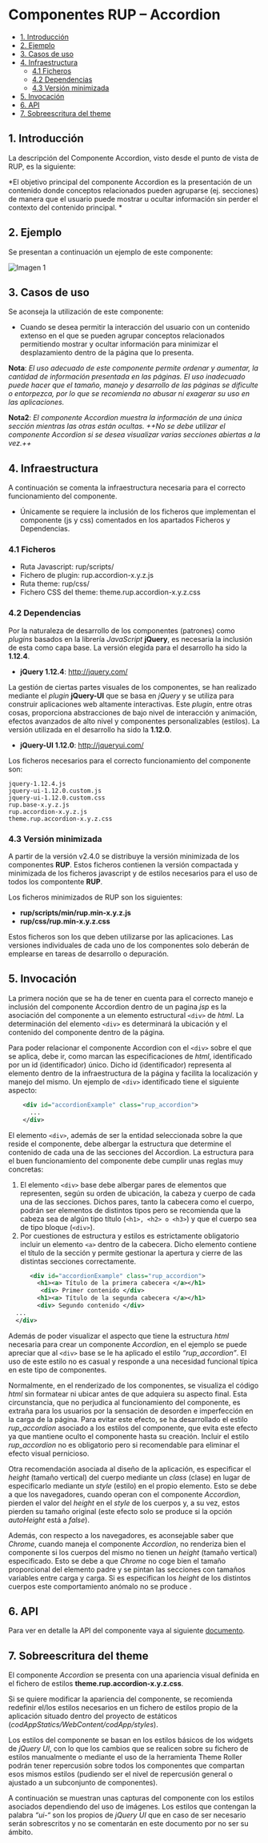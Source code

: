 #	Componentes RUP – Accordion

<!-- MDTOC maxdepth:6 firsth1:1 numbering:0 flatten:0 bullets:1 updateOnSave:1 -->
-   [1. Introducción](#1.-introducción)   
-   [2. Ejemplo](#2.-ejemplo)   
-   [3. Casos de uso](#3.-casos-de-uso)   
-   [4. Infraestructura](#4.-infraestructura)   
    -   [4.1 Ficheros](#4.1-ficheros)   
    -   [4.2 Dependencias](#4.2-dependencias)   
    -   [4.3 Versión minimizada](#4.3-versión-minimizada)   
-   [5. Invocación](#5.-invocación)   
-   [6. API](#6.-api)   
-   [7. Sobreescritura del theme](#7.-sobreescritura-del-theme)   

<!-- /MDTOC -->



## 1. Introducción
La descripción del Componente Accordion, visto desde el punto de vista de RUP, es la siguiente:

*El objetivo principal del componente Accordion es la presentación de un contenido donde conceptos relacionados pueden agruparse (ej. secciones) de manera que el usuario puede mostrar u ocultar información sin perder el contexto del contenido principal.
*

## 2. Ejemplo
Se presentan a continuación un ejemplo de este componente:

![Imagen 1](img/rup.accordion_1.jpg)

## 3. Casos de uso
Se aconseja la utilización de este componente:

* Cuando se desea permitir la interacción del usuario con un contenido extenso en el que se pueden agrupar conceptos relacionados permitiendo mostrar y ocultar información para minimizar el desplazamiento dentro de la página que lo presenta.

**Nota**: *El uso adecuado de este componente permite ordenar y aumentar, la cantidad de  información presentada en las páginas. El uso inadecuado puede hacer que el tamaño, manejo y desarrollo de las páginas se dificulte o entorpezca, por lo que se recomienda no abusar ni exagerar su uso en las aplicaciones.*

**Nota2**: *El componente Accordion muestra la información de una única sección mientras las otras están ocultas. ++No se debe utilizar el componente Accordion si se desea visualizar varias secciones abiertas a la vez.++*

## 4. Infraestructura
A continuación se comenta la infraestructura necesaria para el correcto funcionamiento del componente.

*   Únicamente se requiere la inclusión de los ficheros que implementan el componente (js y css) comentados en los apartados Ficheros y Dependencias.

### 4.1 Ficheros

-   Ruta Javascript: rup/scripts/
-   Fichero de plugin: rup.accordion-x.y.z.js
-   Ruta theme: rup/css/
-   Fichero CSS del theme: theme.rup.accordion-x.y.z.css

### 4.2 Dependencias

Por la naturaleza de desarrollo de los componentes (patrones) como *plugins* basados en la librería *JavaScript* **jQuery**, es necesaria la inclusión de esta como capa base. La versión elegida para el desarrollo ha sido la **1.12.4**.
*   **jQuery 1.12.4**: <http://jquery.com/>

La gestión de ciertas partes visuales de los componentes, se han realizado mediante el *plugin* **jQuery-UI** que se basa en *jQuery* y se utiliza para construir aplicaciones web altamente interactivas. Este *plugin*, entre otras cosas, proporciona abstracciones de bajo nivel de interacción y animación, efectos avanzados de alto nivel y componentes personalizables (estilos). La versión utilizada en el desarrollo ha sido la **1.12.0**.

*   **jQuery-UI 1.12.0**: <http://jqueryui.com/>

Los ficheros necesarios para el correcto funcionamiento del componente son:

    jquery-1.12.4.js
    jquery-ui-1.12.0.custom.js
    jquery-ui-1.12.0.custom.css
    rup.base-x.y.z.js
    rup.accordion-x.y.z.js
    theme.rup.accordion-x.y.z.css

### 4.3 Versión minimizada

A partir de la versión v2.4.0 se distribuye la versión minimizada de los componentes **RUP**. Estos ficheros contienen la versión compactada y minimizada de los ficheros javascript y de estilos necesarios para el uso de todos los compontente **RUP**.

Los ficheros minimizados de RUP son los siguientes:
*   **rup/scripts/min/rup.min-x.y.z.js**
*   **rup/css/rup.min-x.y.z.css**

Estos ficheros son los que deben utilizarse por las aplicaciones. Las versiones individuales de cada uno de los componentes solo deberán de emplearse en tareas de desarrollo o depuración.

## 5. Invocación

La primera noción que se ha de tener en cuenta para el correcto manejo e inclusión del componente Accordion dentro de un pagina *jsp* es la asociación del componente a un elemento estructural `<div>` de *html*. La determinación del elemento `<div>` es determinará la ubicación y el contenido del componente dentro de la página.

Para poder relacionar el componente Accordion con el `<div>` sobre el que se aplica, debe ir, como marcan las especificaciones de *html*, identificado por un id (identificador) único. Dicho id (identificador) representa al elemento dentro de la infraestructura de la página y facilita la localización y manejo del mismo. Un ejemplo de `<div>` identificado tiene el siguiente aspecto:

```xml
    <div id="accordionExample" class="rup_accordion">
      ...
    </div>
```

El elemento ```<div>```, además de ser la entidad seleccionada sobre la que reside el componente, debe albergar la estructura que determine el contenido de cada una de las secciones del Accordion. La estructura para el buen funcionamiento del componente debe cumplir unas reglas muy concretas:

1.  El elemento ```<div>``` base debe albergar pares de elementos que representen, según su orden de ubicación, la cabeza y cuerpo de cada una de las secciones. Dichos pares, tanto la cabecera como el cuerpo, podrán ser elementos de distintos tipos pero se recomienda que la cabeza sea de algún tipo título (```<h1>, <h2> o <h3>```) y que el cuerpo sea de tipo bloque (```<div>```).
2.  Por cuestiones de estructura y estilos es estrictamente obligatorio incluir un elemento ```<a>``` dentro de la cabecera. Dicho elemento contiene el título de la sección y permite gestionar la apertura y cierre de las distintas secciones correctamente.

```xml
      <div id="accordionExample" class="rup_accordion">
    	<h1><a> Título de la primera cabecera </a></h1>
    	 <div> Primer contenido </div>
    	<h1><a> Título de la segunda cabecera </a></h1>
    	<div> Segundo contenido </div>
  ...
  </div>
```

Además de poder visualizar el aspecto que tiene la estructura *html* necesaria para crear un componente *Accordion*, en el ejemplo se puede apreciar que al ```<div>``` base se le ha aplicado el estilo *“rup_accordion”*. El uso de este estilo no es casual y responde a una necesidad funcional típica en este tipo de componentes.

Normalmente, en el renderizado de los componentes, se visualiza el código *html* sin formatear ni ubicar antes de que adquiera su aspecto final. Esta circunstancia, que no perjudica al funcionamiento del componente, es extraña para los usuarios por la sensación de desorden e imperfección en la carga de la página. Para evitar este efecto, se ha desarrollado el estilo *rup_accordion* asociado a los estilos del componente, que evita este efecto ya que mantiene oculto el componente hasta su creación. Incluir el estilo *rup_accordion* no es obligatorio pero si recomendable para eliminar el efecto visual pernicioso.

Otra recomendación asociada al diseño de la aplicación, es especificar el *height* (tamaño vertical) del cuerpo mediante un *class* (clase) en lugar de especificarlo mediante un *style* (estilo) en el propio elemento. Esto se debe a que los navegadores, cuando operan con el componente *Accordion*, pierden el valor del *height* en el *style* de los cuerpos y, a su vez, estos pierden su tamaño original (este efecto solo se produce si la opción *autoHeight* está a *false*).

Además, con respecto a los navegadores, es aconsejable saber que *Chrome*, cuando maneja el componente *Accordion*, no renderiza bien el componente si los cuerpos del mismo no tienen un *height* (tamaño vertical) especificado. Esto se debe a que *Chrome* no coge bien el tamaño proporcional del elemento padre y se pintan las secciones con tamaños variables entre carga y carga. Si es especifican los *height* de los distintos cuerpos este comportamiento anómalo no se produce .

## 6. API

Para ver en detalle la API del componente vaya al siguiente [documento](../api/rup.accordion.md).


## 7. Sobreescritura del theme
El componente *Accordion* se presenta con una apariencia visual definida en el fichero de estilos **theme.rup.accordion-x.y.z.css**.

Si se quiere modificar la apariencia del componente, se recomienda redefinir el/los estilos necesarios en un fichero de estilos propio de la aplicación situado dentro del proyecto de estáticos (*codAppStatics/WebContent/codApp/styles*).

Los estilos del componente se basan en los estilos básicos de los widgets de *jQuery UI*, con lo que los cambios que se realicen sobre su fichero de estilos manualmente o mediante el uso de la herramienta Theme Roller podrán tener repercusión sobre todos los componentes que compartan esos mismos estilos (pudiendo ser el nivel de repercusión general o ajustado a un subconjunto de componentes).

A continuación se muestran unas capturas del componente con los estilos asociados dependiendo del uso de imágenes. Los estilos que contengan la palabra *“ui-“* son los propios de *jQuery UI* que en caso de ser necesario serán sobrescritos y no se comentarán en este documento por no ser su ámbito.
